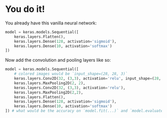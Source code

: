 # <twemoji-man-technologist /><twemoji-woman-technologist /> You do it!

You already have this vanilla neural network:

```py
model = keras.models.Sequential([
    keras.layers.Flatten(),
    keras.layers.Dense(128, activation='sigmoid'), 
    keras.layers.Dense(10, activation='softmax')
])
```

Now add the convolution and pooling layers like so:

```py
model = keras.models.Sequential([
    # colored images would be `input_shape=(28, 28, 3)`
    keras.layers.Conv2D(32, (3,3), activation='relu', input_shape=(28, 28, 1)),
    keras.layers.MaxPooling2D(2, 2),
    keras.layers.Conv2D(32, (3,3), activation='relu'),
    keras.layers.MaxPooling2D(2,2),
    keras.layers.Flatten(),
    keras.layers.Dense(128, activation='sigmoid'), 
    keras.layers.Dense(10, activation='softmax')
]) # what would be the accuracy on `model.fit(...)` and `model.evaluate(...)`??
```

<Countdown class="absolute right-4 top-8 text-orange-600" style="font-size: 2em; width: 40%;" />
